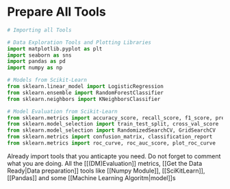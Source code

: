 # Prepare All Tools
```python
# Importing all Tools

# Data Exploration Tools and Plotting Libraries
import matplotlib.pyplot as plt
import seaborn as sns
import pandas as pd
import numpy as np

# Models from Scikit-Learn
from sklearn.linear_model import LogisticRegression
from sklearn.ensemble import RandomForestClassifier
from sklearn.neighbors import KNeighborsClassifier

# Model Evaluation from Scikit-Learn
from sklearn.metrics import accuracy_score, recall_score, f1_score, precision_score
from sklearn.model_selection import train_test_split, cross_val_score
from sklearn.model_selection import RandomizedSearchCV, GridSearchCV
from sklearn.metrics import confusion_matrix, classification_report
from sklearn.metrics import roc_curve, roc_auc_score, plot_roc_curve
```

Already import tools that you anticapte you need. Do not forget to comment what you are doing. All the [[(DM)Evaluation]] metrics, [[Get the Data Ready|Data preparation]] tools like [[Numpy Module]], [[SciKitLearn]], [[Pandas]] and some [[Machine Learning Algoritm|model]]s



